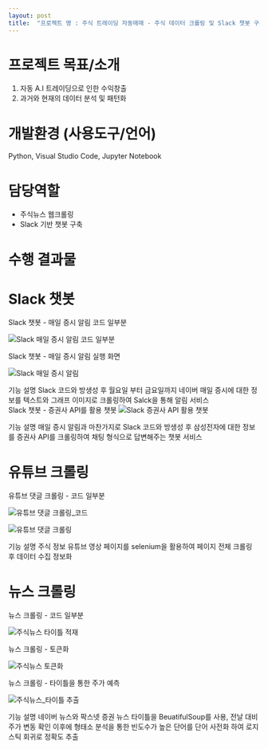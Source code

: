 ```yaml
---
layout: post
title:  "프로젝트 명 : 주식 트레이딩 자동매매 - 주식 데이터 크롤링 및 Slack 챗봇 구축"
---
```

   
# 프로젝트 목표/소개	
1.	자동 A.I 트레이딩으로 인한 수익창출
2.	과거와 현재의 데이터 분석 및 패턴화
   
   
# 개발환경 (사용도구/언어)
Python, Visual Studio Code, Jupyter Notebook
   
   
# 담당역할
- 주식뉴스 웹크롤링
- Slack 기반 챗봇 구축
   
   
# 수행 결과물
   
# Slack 챗봇  
   
Slack 챗봇 - 매일 증시 알림 코드 일부분  
   
![Slack 매일 증시 알림 코드 일부분](https://user-images.githubusercontent.com/97649924/175804294-4b2fefde-0642-417a-8b18-828ce3893999.png)
   
Slack 챗봇 - 매일 증시 알림 실행 화면  
   
![Slack 매일 증시 알림](https://user-images.githubusercontent.com/97649924/175868108-12fa2437-4e57-4b13-94f8-935fbb9f07f7.png)
   
기능 설명
Slack 코드와 방생성 후 월요일 부터 금요일까지 네이버 매일 증시에 대한 정보를 텍스트와 그래프 이미지로 크롤링하여 Salck을 통해 알림 서비스
<br>
Slack 챗봇 - 증권사 API를 활용 챗봇
![Slack 증권사 API 활용 챗봇](https://user-images.githubusercontent.com/97649924/175868664-5d40796e-aa42-4ba6-92ac-3d99716f0d9a.png)
   
기능 설명
매일 증시 알림과 마찬가지로 Slack 코드와 방생성 후 삼성전자에 대한 정보를 증권사 API를 크롤링하여 채팅 형식으로 답변해주는 챗봇 서비스
   
   
   
# 유튜브 크롤링
   
유튜브 댓글 크롤링 - 코드 일부분  
   
![유튜브 댓글 크롤링_코드](https://user-images.githubusercontent.com/97649924/175869339-4cf712ab-6252-4eb8-9263-b3028f63f0a4.png)
   
![유튜브 댓글 크롤링](https://user-images.githubusercontent.com/97649924/175869139-c5347cf5-47fc-4b1a-9164-6ff56f2db274.png)
   
기능 설명
주식 정보 유튜브 영상 페이지를 selenium을 활용하여 페이지 전체 크롤링 후 데이터 수집 정보화
   
   
   
# 뉴스 크롤링
   
뉴스 크롤링 - 코드 일부분  
   
![주식뉴스 타이틀 적재](https://user-images.githubusercontent.com/97649924/175869516-60be06d7-2adc-4848-af49-0e808e28bae6.png)
   
뉴스 크롤링 - 토큰화  
   
![주식뉴스 토큰화](https://user-images.githubusercontent.com/97649924/175869519-66342456-1eb1-4cb0-908b-851c98e537b8.jpg)
   
뉴스 크롤링 - 타이틀을 통한 주가 예측   
   
![주식뉴스_타이틀 추출](https://user-images.githubusercontent.com/97649924/175869522-c5290ad2-47fd-4fae-bed6-463b0f471671.png)
   
기능 설명
네이버 뉴스와 팍스넷 증권 뉴스 타이틀을 BeuatifulSoup를 사용, 전날 대비 주가 변동 확인 이후에 형태소 분석을 통한 빈도수가 높은 단어를 단어 사전화 하여 로지스틱 회귀로 정확도 추출

